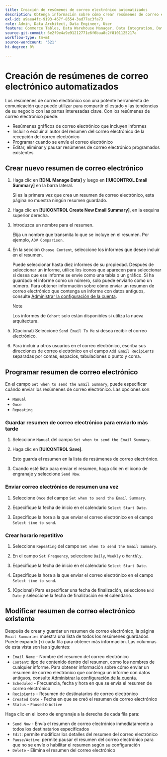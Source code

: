```yaml
---
title: Creación de resúmenes de correo electrónico automatizados
description: Obtenga información sobre cómo crear resúmenes de correo electrónico automatizados.
exl-id: a9aea4fc-9193-467f-8554-3ad77ac3fa73
role: Admin, Data Architect, Data Engineer, User
feature: Commerce Tables, Data Warehouse Manager, Data Integration, Data Import/Export
source-git-commit: 6e2f9e4a9e91212771e6f6baa8c2f8101125217a
workflow-type: tm+mt
source-wordcount: '521'
ht-degree: 0%

---
```


# Creación de resúmenes de correo electrónico automatizados

Los resúmenes de correo electrónico son una potente herramienta de comunicación que puede utilizar para compartir el estado y las tendencias de su negocio con las partes interesadas clave. Con los resúmenes de correo electrónico puede:

* Resúmenes gráficos de correo electrónico que incluyen informes
* Incluir o excluir al autor del resumen del correo electrónico de la recepción del correo electrónico
* Programar cuando se envíe el correo electrónico
* Editar, eliminar y pausar resúmenes de correo electrónico programados existentes

## Crear nuevo resumen de correo electrónico

1. Haga clic en **[!DNL Manage Data]** y luego en **[!UICONTROL Email Summary]** en la barra lateral.

   Si es la primera vez que crea un resumen de correo electrónico, esta página no muestra ningún resumen guardado.

1. Haga clic en **[!UICONTROL Create New Email Summary]**, en la esquina superior derecha.

1. Introduzca un nombre para el resumen.

   Elija un nombre que transmita lo que se incluye en el resumen. Por ejemplo, `AOV Comparison`.

1. En la sección `Choose Content`, seleccione los informes que desee incluir en el resumen.

   Puede seleccionar hasta diez informes de su propiedad. Después de seleccionar un informe, utilice los iconos que aparecen para seleccionar si desea que ese informe se envíe como una tabla o un gráfico. Si ha guardado el informe como un número, solo puede enviarlo como un número. Para obtener información sobre cómo enviar un resumen de correo electrónico que contenga un informe con datos antiguos, consulte [Administrar la configuración de la cuenta](../../administrator/account-management/managing-account-settings.md).

   >[!NOTE]
   >
   >Los informes de `Cohort` solo están disponibles si utiliza la nueva arquitectura.

1. (Opcional) Seleccione `Send Email To Me` si desea recibir el correo electrónico.

1. Para incluir a otros usuarios en el correo electrónico, escriba sus direcciones de correo electrónico en el campo `Add Email Recipients` separadas por comas, espacios, tabulaciones o punto y coma.

## Programar resumen de correo electrónico

En el campo `Set when to send the Email Summary`, puede especificar cuándo enviar los resúmenes de correo electrónico. Las opciones son:

* `Manual`
* `Once`
* `Repeating`

### Guardar resumen de correo electrónico para enviarlo más tarde

1. Seleccione `Manual` del campo `Set when to send the Email Summary`.

1. Haga clic en **[!UICONTROL Save]**.

   Esto guarda el resumen en la lista de resúmenes de correo electrónico.

1. Cuando esté listo para enviar el resumen, haga clic en el icono de engranaje y seleccione `Send Now`.

### Enviar correo electrónico de resumen una vez

1. Seleccione `Once` del campo `Set when to send the Email Summary`.

1. Especifique la fecha de inicio en el calendario `Select Start Date`.

1. Especifique la hora a la que enviar el correo electrónico en el campo `Select time to send`.

### Crear horario repetitivo

1. Seleccione `Repeating` del campo `Set when to send the Email Summary`.

1. En el campo `Set Frequency`, seleccione `Daily`, `Weekly` o `Monthly`.

1. Especifique la fecha de inicio en el calendario `Select Start Date`.

1. Especifique la hora a la que enviar el correo electrónico en el campo `Select time to send`.

1. (Opcional) Para especificar una fecha de finalización, seleccione `End Date` y seleccione la fecha de finalización en el calendario.

## Modificar resumen de correo electrónico existente

Después de crear y guardar un resumen de correo electrónico, la página `Email Summaries` muestra una lista de todos los resúmenes guardados. Puede expandir (`+`) cada fila para obtener más información. Las columnas de esta vista son las siguientes:

* `Email Name` - Nombre del resumen del correo electrónico
* `Content`: tipo de contenido dentro del resumen, como los nombres de cualquier informe. Para obtener información sobre cómo enviar un resumen de correo electrónico que contenga un informe con datos antiguos, consulte [Administrar la configuración de la cuenta](../../administrator/account-management/managing-account-settings.md).
* `Scheduled` - Frecuencia, fecha y hora en que se envía el resumen de correo electrónico
* `Recipients` - Resumen de destinatarios de correo electrónico
* `Created Date` - Fecha en que se creó el resumen de correo electrónico
* `Status` - `Paused` o `Active`

Haga clic en el icono de engranaje a la derecha de cada fila para:

* `Send Now` - Envía el resumen de correo electrónico inmediatamente a todos los destinatarios especificados
* `Edit`: permite modificar los detalles del resumen del correo electrónico
* `Pause/Active`: permite pausar el resumen del correo electrónico para que no se envíe o habilitar el resumen según su configuración
* `Delete` - Elimina el resumen del correo electrónico
